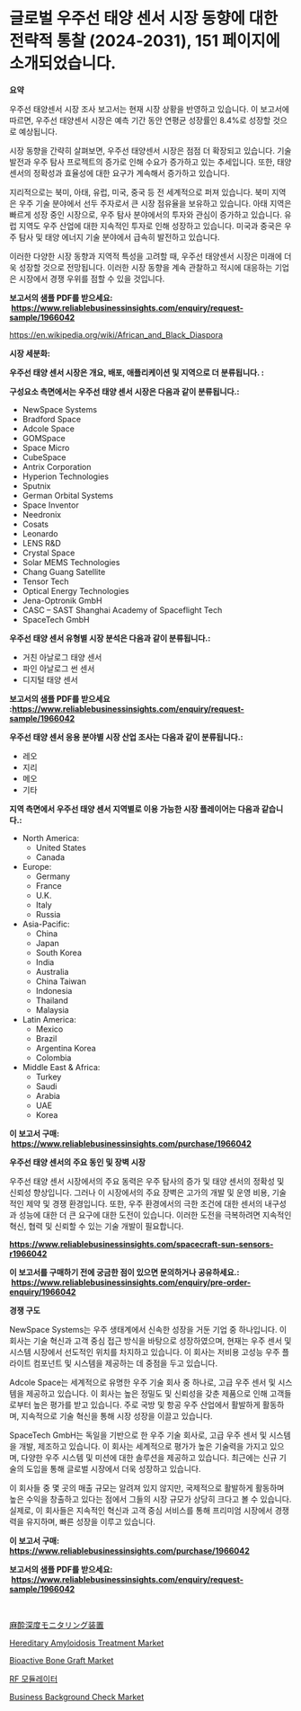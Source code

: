 <p><h1>글로벌 우주선 태양 센서 시장 동향에 대한 전략적 통찰 (2024-2031), 151 페이지에 소개되었습니다.</h1></p><p><strong>요약</strong></p>
<p><p>우주선 태양센서 시장 조사 보고서는 현재 시장 상황을 반영하고 있습니다. 이 보고서에 따르면, 우주선 태양센서 시장은 예측 기간 동안 연평균 성장률인 8.4%로 성장할 것으로 예상됩니다.</p><p>시장 동향을 간략히 살펴보면, 우주선 태양센서 시장은 점점 더 확장되고 있습니다. 기술 발전과 우주 탐사 프로젝트의 증가로 인해 수요가 증가하고 있는 추세입니다. 또한, 태양 센서의 정확성과 효율성에 대한 요구가 계속해서 증가하고 있습니다.</p><p>지리적으로는 북미, 아태, 유럽, 미국, 중국 등 전 세계적으로 퍼져 있습니다. 북미 지역은 우주 기술 분야에서 선두 주자로서 큰 시장 점유율을 보유하고 있습니다. 아태 지역은 빠르게 성장 중인 시장으로, 우주 탐사 분야에서의 투자와 관심이 증가하고 있습니다. 유럽 지역도 우주 산업에 대한 지속적인 투자로 인해 성장하고 있습니다. 미국과 중국은 우주 탐사 및 태양 에너지 기술 분야에서 급속히 발전하고 있습니다.</p><p>이러한 다양한 시장 동향과 지역적 특성을 고려할 때, 우주선 태양센서 시장은 미래에 더욱 성장할 것으로 전망됩니다. 이러한 시장 동향을 계속 관찰하고 적시에 대응하는 기업은 시장에서 경쟁 우위를 점할 수 있을 것입니다.</p></p>
<p><strong>보고서의 샘플 PDF를 받으세요: &nbsp;<a href="https://www.reliablebusinessinsights.com/enquiry/request-sample/1966042">https://www.reliablebusinessinsights.com/enquiry/request-sample/1966042</a></strong></p>
<p><a href="https://en.wikipedia.org/wiki/African_and_Black_Diaspora">https://en.wikipedia.org/wiki/African_and_Black_Diaspora</a></p>
<p><strong>시장 세분화:</strong></p>
<p><strong> 우주선 태양 센서 시장은 개요, 배포, 애플리케이션 및 지역으로 더 분류됩니다. :</strong></p>
<p><strong>구성요소 측면에서는 우주선 태양 센서 시장은 다음과 같이 분류됩니다.:</strong></p>
<p><ul><li>NewSpace Systems</li><li>Bradford Space</li><li>Adcole Space</li><li>GOMSpace</li><li>Space Micro</li><li>CubeSpace</li><li>Antrix Corporation</li><li>Hyperion Technologies</li><li>Sputnix</li><li>German Orbital Systems</li><li>Space Inventor</li><li>Needronix</li><li>Cosats</li><li>Leonardo</li><li>LENS R&D</li><li>Crystal Space</li><li>Solar MEMS Technologies</li><li>Chang Guang Satellite</li><li>Tensor Tech</li><li>Optical Energy Technologies</li><li>Jena-Optronik GmbH</li><li>CASC – SAST Shanghai Academy of Spaceflight Tech</li><li>SpaceTech GmbH</li></ul></p>
<p><strong> 우주선 태양 센서 유형별 시장 분석은 다음과 같이 분류됩니다.:</strong></p>
<p><ul><li>거친 아날로그 태양 센서</li><li>파인 아날로그 썬 센서</li><li>디지털 태양 센서</li></ul></p>
<p><strong>보고서의 샘플 PDF를 받으세요 :<a href="https://www.reliablebusinessinsights.com/enquiry/request-sample/1966042">https://www.reliablebusinessinsights.com/enquiry/request-sample/1966042</a></strong></p>
<p><strong> 우주선 태양 센서 응용 분야별 시장 산업 조사는 다음과 같이 분류됩니다.:</strong></p>
<p><ul><li>레오</li><li>지리</li><li>메오</li><li>기타</li></ul></p>
<p><strong>지역 측면에서 우주선 태양 센서 지역별로 이용 가능한 시장 플레이어는 다음과 같습니다.:</strong></p>
<p><ul>
    <li>
        North America:
        <ul>
            <li>United States</li>
            <li>Canada</li>
        </ul>
    </li>
    <li>
        Europe:
        <ul>
            <li>Germany</li>
            <li>France</li>
            <li>U.K.</li>
            <li>Italy</li>
            <li>Russia</li>
        </ul>
    </li>
    <li>
        Asia-Pacific:
        <ul>
            <li>China</li>
            <li>Japan</li>
            <li>South Korea</li>
            <li>India</li>
            <li>Australia</li>
            <li>China Taiwan</li>
            <li>Indonesia</li>
            <li>Thailand</li>
            <li>Malaysia</li>
        </ul>
    </li>
    <li>
        Latin America:
        <ul>
            <li>Mexico</li>
            <li>Brazil</li>
            <li>Argentina Korea</li>
            <li>Colombia</li>
        </ul>
    </li>
    <li>
        Middle East & Africa:
        <ul>
            <li>Turkey</li>
            <li>Saudi</li>
            <li>Arabia</li>
            <li>UAE</li>
            <li>Korea</li>
        </ul>
    </li>
    </ul></p>
<p><strong>이 보고서 구매: &nbsp;<a href="https://www.reliablebusinessinsights.com/purchase/1966042">https://www.reliablebusinessinsights.com/purchase/1966042</a></strong></p>
<p><strong>우주선 태양 센서의 주요 동인 및 장벽 시장</strong></p>
<p><p>우주선 태양 센서 시장에서의 주요 동력은 우주 탐사의 증가 및 태양 센서의 정확성 및 신뢰성 향상입니다. 그러나 이 시장에서의 주요 장벽은 고가의 개발 및 운영 비용, 기술적인 제약 및 경쟁 환경입니다. 또한, 우주 환경에서의 극한 조건에 대한 센서의 내구성과 성능에 대한 더 큰 요구에 대한 도전이 있습니다. 이러한 도전을 극복하려면 지속적인 혁신, 협력 및 신뢰할 수 있는 기술 개발이 필요합니다.</p></p>
<p><strong><a href="https://www.reliablebusinessinsights.com/spacecraft-sun-sensors-r1966042">https://www.reliablebusinessinsights.com/spacecraft-sun-sensors-r1966042</a></strong></p>
<p><strong>이 보고서를 구매하기 전에 궁금한 점이 있으면 문의하거나 공유하세요.: &nbsp;<a href="https://www.reliablebusinessinsights.com/enquiry/pre-order-enquiry/1966042">https://www.reliablebusinessinsights.com/enquiry/pre-order-enquiry/1966042</a></strong></p>
<p><strong>경쟁 구도</strong></p>
<p><p>NewSpace Systems는 우주 생태계에서 신속한 성장을 거둔 기업 중 하나입니다. 이 회사는 기술 혁신과 고객 중심 접근 방식을 바탕으로 성장하였으며, 현재는 우주 센서 및 시스템 시장에서 선도적인 위치를 차지하고 있습니다. 이 회사는 저비용 고성능 우주 플라이트 컴포넌트 및 시스템을 제공하는 데 중점을 두고 있습니다.</p><p>Adcole Space는 세계적으로 유명한 우주 기술 회사 중 하나로, 고급 우주 센서 및 시스템을 제공하고 있습니다. 이 회사는 높은 정밀도 및 신뢰성을 갖춘 제품으로 인해 고객들로부터 높은 평가를 받고 있습니다. 주로 국방 및 항공 우주 산업에서 활발하게 활동하며, 지속적으로 기술 혁신을 통해 시장 성장을 이끌고 있습니다.</p><p>SpaceTech GmbH는 독일을 기반으로 한 우주 기술 회사로, 고급 우주 센서 및 시스템을 개발, 제조하고 있습니다. 이 회사는 세계적으로 평가가 높은 기술력을 가지고 있으며, 다양한 우주 시스템 및 미션에 대한 솔루션을 제공하고 있습니다. 최근에는 신규 기술의 도입을 통해 글로벌 시장에서 더욱 성장하고 있습니다.</p><p>이 회사들 중 몇 곳의 매출 규모는 알려져 있지 않지만, 국제적으로 활발하게 활동하며 높은 수익을 창출하고 있다는 점에서 그들의 시장 규모가 상당히 크다고 볼 수 있습니다.실제로, 이 회사들은 지속적인 혁신과 고객 중심 서비스를 통해 프리미엄 시장에서 경쟁력을 유지하며, 빠른 성장을 이루고 있습니다.</p></p>
<p><strong>이 보고서 구매: &nbsp; <a href="https://www.reliablebusinessinsights.com/purchase/1966042">https://www.reliablebusinessinsights.com/purchase/1966042</a></strong></p>
<p><strong>보고서의 샘플 PDF를 받으세요: &nbsp;<a href="https://www.reliablebusinessinsights.com/enquiry/request-sample/1966042">https://www.reliablebusinessinsights.com/enquiry/request-sample/1966042</a></strong><strong></strong></p>
<p>&nbsp;</p>
<p><p><a href="https://github.com/TerrellConn/Market-Research-Report-List-2/blob/main/5187101108294.md">麻酔深度モニタリング装置</a></p><p><a href="https://github.com/wrwgzwbr35/Market-Research-Report-List-1/blob/main/hereditary-amyloidosis-treatment-market.md">Hereditary Amyloidosis Treatment Market</a></p><p><a href="https://github.com/mdhefjumiah/Market-Research-Report-List-1/blob/main/bioactive-bone-graft-market.md">Bioactive Bone Graft Market</a></p><p><a href="https://github.com/Nicolasrown5/Market-Research-Report-List-1/blob/main/8254479122735.md">RF 모듈레이터</a></p><p><a href="https://issuu.com/reportprime-2/docs/business-background-check-market-size-2030.pptx">Business Background Check Market</a></p></p>